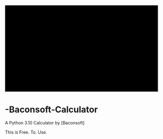 ![](logo.gif)

# -Baconsoft-Calculator
A Python 3.10 Calculator by [Baconsoft]

This is Free. To. Use.
